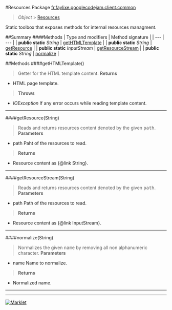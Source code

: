 #Resources
Package [fr.faylixe.googlecodejam.client.common](README.md)<br>

> *Object* > [Resources](Resources.md)

<p>Static toolbox that exposes methods for internal resources managment.</p>

##Summary
####Methods
| Type and modifiers | Method signature |
| --- | --- |
| **public static** *String* | [getHTMLTemplate](#gethtmltemplate) |
| **public static** *String* | [getResource](#getresourcestring) |
| **public static** *InputStream* | [getResourceStream](#getresourcestreamstring) |
| **public static** *String* | [normalize](#normalizestring) |


##Methods
####getHTMLTemplate()
> Getter for the HTML template content.
> **Returns**
* HTML page template.

> **Throws**
* *IOException* If any error occurs while reading template content.


---

####getResource(String)
> Reads and returns resources content denoted by the
 given <tt>path</tt>.
> **Parameters**
* path Paht of the resources to read.

> **Returns**
* Resource content as {@link String}.


---

####getResourceStream(String)
> Reads and returns resources content denoted by the
 given <tt>path</tt>.
> **Parameters**
* path Path of the resources to read.

> **Returns**
* Resource content as {@link InputStream}.


---

####normalize(String)
> Normalizes the given <tt>name</tt> by removing
 all non alphanumeric character.
> **Parameters**
* name Name to normalize.

> **Returns**
* Normalized name.


---

---

[![Marklet](https://img.shields.io/badge/Generated%20by-Marklet-green.svg)](https://github.com/Faylixe/marklet)